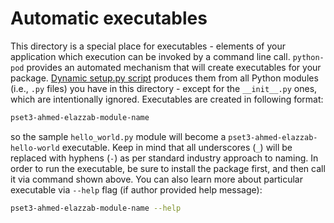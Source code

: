 # Automatic executables

This directory is a special place for executables - elements of your application which execution
can be invoked by a command line call. `python-pod` provides an automated mechanism that will
create executables for your package. [Dynamic setup.py script](/setup.py) produces them from all
Python modules (i.e., `.py` files) you have in this directory - except for the `__init__.py` ones,
which are intentionally ignored. Executables are created in following format:

```sh
pset3-ahmed-elazzab-module-name
```

so the sample `hello_world.py` module will become a
`pset3-ahmed-elazzab-hello-world` executable. Keep in
mind that all underscores (`_`) will be replaced with hyphens (`-`) as per standard industry
approach to naming. In order to run the executable, be sure to install the package first, and then
call it via command shown above. You can also learn more about particular executable via `--help`
flag (if author provided help message):

```sh
pset3-ahmed-elazzab-module-name --help
```
